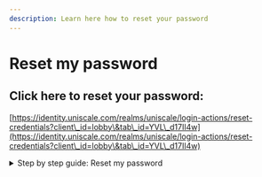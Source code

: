 ```yaml
---
description: Learn here how to reset your password
---
```


# Reset my password

## **Click here to reset your password:**&#x20;

[https://identity.uniscale.com/realms/uniscale/login-actions/reset-credentials?client\_id=lobby\&tab\_id=YVL\_d17Il4w](https://identity.uniscale.com/realms/uniscale/login-actions/reset-credentials?client\_id=lobby\&tab\_id=YVL\_d17Il4w)

<details>

<summary>Step by step guide: Reset my password </summary>

Is the link above broken? No worries, here is a short guide how to reset your password:&#x20;

From [Uniscale.com](https://www.uniscale.com/), select the option “You can also log in with email”.

Insert your e-mail address and click on “Forgot Your Password?”.

## <img src="../.gitbook/assets/image (3) (1).png" alt="" data-size="original">

You will then receive an email where you can select the option “Reset Password”. See below an example:

<img src="../.gitbook/assets/image (4) (1).png" alt="" data-size="original">

Please note that the “Reset Password” link expires after 60 minutes.

</details>

